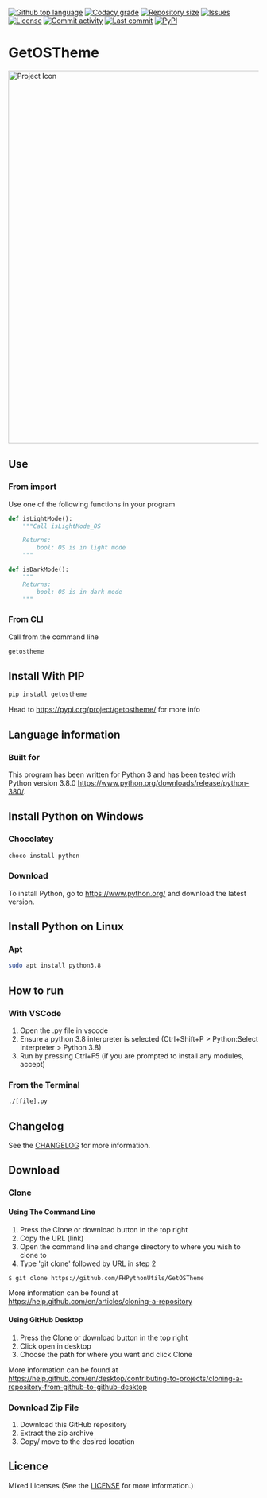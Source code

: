 [![Github top language](https://img.shields.io/github/languages/top/FHPythonUtils/GetOSTheme.svg?style=for-the-badge)](../../)
[![Codacy grade](https://img.shields.io/codacy/grade/9f0a36e773394f15844ab296597e9732.svg?style=for-the-badge)](https://www.codacy.com/manual/FHPythonUtils/GetOSTheme)
[![Repository size](https://img.shields.io/github/repo-size/FHPythonUtils/GetOSTheme.svg?style=for-the-badge)](../../)
[![Issues](https://img.shields.io/github/issues/FHPythonUtils/GetOSTheme.svg?style=for-the-badge)](../../issues)
[![License](https://img.shields.io/github/license/FHPythonUtils/GetOSTheme.svg?style=for-the-badge)](/LICENSE.md)
[![Commit activity](https://img.shields.io/github/commit-activity/m/FHPythonUtils/GetOSTheme.svg?style=for-the-badge)](../../commits/master)
[![Last commit](https://img.shields.io/github/last-commit/FHPythonUtils/GetOSTheme.svg?style=for-the-badge)](../../commits/master)
[![PyPI](https://img.shields.io/pypi/dm/getostheme.svg?style=for-the-badge)](https://pypi.org/project/getostheme/)

# GetOSTheme

<img src="readme-assets/icons/name.png" alt="Project Icon" width="750">

## Use

### From import

Use one of the following functions in your program

```python
def isLightMode():
	"""Call isLightMode_OS

	Returns:
		bool: OS is in light mode
	"""

def isDarkMode():
	"""
	Returns:
		bool: OS is in dark mode
	"""
```

### From CLI
Call from the command line

```bash
getostheme
```

## Install With PIP

```python
pip install getostheme
```

Head to https://pypi.org/project/getostheme/ for more info

## Language information
### Built for
This program has been written for Python 3 and has been tested with
Python version 3.8.0 <https://www.python.org/downloads/release/python-380/>.

## Install Python on Windows
### Chocolatey
```powershell
choco install python
```
### Download
To install Python, go to <https://www.python.org/> and download the latest
version.

## Install Python on Linux
### Apt
```bash
sudo apt install python3.8
```

## How to run
### With VSCode
1. Open the .py file in vscode
2. Ensure a python 3.8 interpreter is selected (Ctrl+Shift+P > Python:Select Interpreter > Python 3.8)
3. Run by pressing Ctrl+F5 (if you are prompted to install any modules, accept)
### From the Terminal
```bash
./[file].py
```


## Changelog
See the [CHANGELOG](/CHANGELOG.md) for more information.


## Download
### Clone
#### Using The Command Line
1. Press the Clone or download button in the top right
2. Copy the URL (link)
3. Open the command line and change directory to where you wish to
clone to
4. Type 'git clone' followed by URL in step 2
```bash
$ git clone https://github.com/FHPythonUtils/GetOSTheme
```

More information can be found at
<https://help.github.com/en/articles/cloning-a-repository>

#### Using GitHub Desktop
1. Press the Clone or download button in the top right
2. Click open in desktop
3. Choose the path for where you want and click Clone

More information can be found at
<https://help.github.com/en/desktop/contributing-to-projects/cloning-a-repository-from-github-to-github-desktop>

### Download Zip File

1. Download this GitHub repository
2. Extract the zip archive
3. Copy/ move to the desired location


## Licence
Mixed Licenses
(See the [LICENSE](/LICENSE.md) for more information.)
